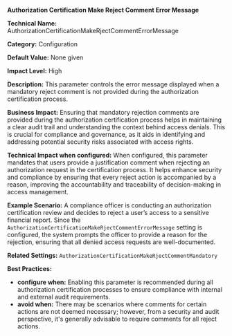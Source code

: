 **Authorization Certification Make Reject Comment Error Message**

**Technical Name:** AuthorizationCertificationMakeRjectCommentErrorMessage

**Category:** Configuration

**Default Value:** None given

**Impact Level:** High

**Description:** This parameter controls the error message displayed when a mandatory reject comment is not provided during the authorization certification process.

**Business Impact:** Ensuring that mandatory rejection comments are provided during the authorization certification process helps in maintaining a clear audit trail and understanding the context behind access denials. This is crucial for compliance and governance, as it aids in identifying and addressing potential security risks associated with access rights.

**Technical Impact when configured:** When configured, this parameter mandates that users provide a justification comment when rejecting an authorization request in the certification process. It helps enhance security and compliance by ensuring that every reject action is accompanied by a reason, improving the accountability and traceability of decision-making in access management.

**Example Scenario:** A compliance officer is conducting an authorization certification review and decides to reject a user’s access to a sensitive financial report. Since the `AuthorizationCertificationMakeRjectCommentErrorMessage` setting is configured, the system prompts the officer to provide a reason for the rejection, ensuring that all denied access requests are well-documented.

**Related Settings:** `AuthorizationCertificationMakeRjectCommentMandatory`

**Best Practices:** 
- **configure when:** Enabling this parameter is recommended during all authorization certification processes to ensure compliance with internal and external audit requirements.
- **avoid when:** There may be scenarios where comments for certain actions are not deemed necessary; however, from a security and audit perspective, it's generally advisable to require comments for all reject actions.